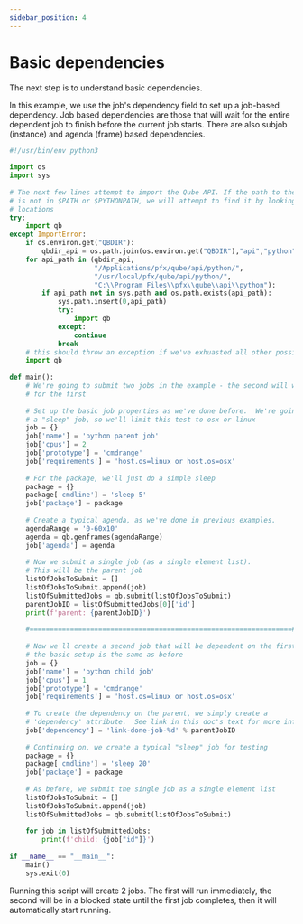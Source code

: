 ```yaml
---
sidebar_position: 4
---
```


# Basic dependencies

The next step is to understand basic dependencies.

In this example, we use the job's dependency field to set up a job-based dependency.  Job based dependencies are those that will wait for the entire dependent job to finish before the current job starts.  There are also subjob (instance) and agenda (frame) based dependencies.

```py
#!/usr/bin/env python3
 
import os
import sys
 
# The next few lines attempt to import the Qube API. If the path to the qb module
# is not in $PATH or $PYTHONPATH, we will attempt to find it by looking in known
# locations
try:
    import qb
except ImportError:
    if os.environ.get("QBDIR"):
        qbdir_api = os.path.join(os.environ.get("QBDIR"),"api","python")
    for api_path in (qbdir_api,
                     "/Applications/pfx/qube/api/python/",
                     "/usr/local/pfx/qube/api/python/",
                     "C:\\Program Files\\pfx\\qube\\api\\python"):
        if api_path not in sys.path and os.path.exists(api_path):
            sys.path.insert(0,api_path)
            try:
                import qb
            except:
                continue
            break
    # this should throw an exception if we've exhuasted all other possibilities
    import qb
 
def main():
    # We're going to submit two jobs in the example - the second will wait
    # for the first
 
    # Set up the basic job properties as we've done before.  We're going to do
    # a "sleep" job, so we'll limit this test to osx or linux
    job = {}
    job['name'] = 'python parent job'
    job['cpus'] = 2
    job['prototype'] = 'cmdrange'
    job['requirements'] = 'host.os=linux or host.os=osx'
    
    # For the package, we'll just do a simple sleep
    package = {}
    package['cmdline'] = 'sleep 5'
    job['package'] = package
 
    # Create a typical agenda, as we've done in previous examples.
    agendaRange = '0-60x10'
    agenda = qb.genframes(agendaRange)
    job['agenda'] = agenda
 
    # Now we submit a single job (as a single element list).  
    # This will be the parent job
    listOfJobsToSubmit = []
    listOfJobsToSubmit.append(job)
    listOfSubmittedJobs = qb.submit(listOfJobsToSubmit)
    parentJobID = listOfSubmittedJobs[0]['id']
    print(f'parent: {parentJobID}')
 
    #=================================================================#
 
    # Now we'll create a second job that will be dependent on the first
    # the basic setup is the same as before
    job = {}
    job['name'] = 'python child job'
    job['cpus'] = 1
    job['prototype'] = 'cmdrange'
    job['requirements'] = 'host.os=linux or host.os=osx'
 
    # To create the dependency on the parent, we simply create a
    # 'dependency' attribute.  See link in this doc's text for more information
    job['dependency'] = 'link-done-job-%d' % parentJobID
    
    # Continuing on, we create a typical "sleep" job for testing
    package = {}
    package['cmdline'] = 'sleep 20'
    job['package'] = package
    
    # As before, we submit the single job as a single element list
    listOfJobsToSubmit = []
    listOfJobsToSubmit.append(job)
    listOfSubmittedJobs = qb.submit(listOfJobsToSubmit)
     
    for job in listOfSubmittedJobs:
        print(f'child: {job["id"]}')
 
if __name__ == "__main__":
    main()
    sys.exit(0)
```

Running this script will create 2 jobs. The first will run immediately, the second will be in a blocked state until the first job completes, then it will automatically start running.

